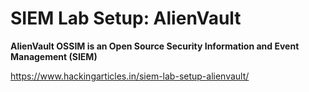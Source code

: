 # SIEM Lab Setup: AlienVault



**AlienVault OSSIM is an Open Source Security Information and Event Management (SIEM)**



https://www.hackingarticles.in/siem-lab-setup-alienvault/
